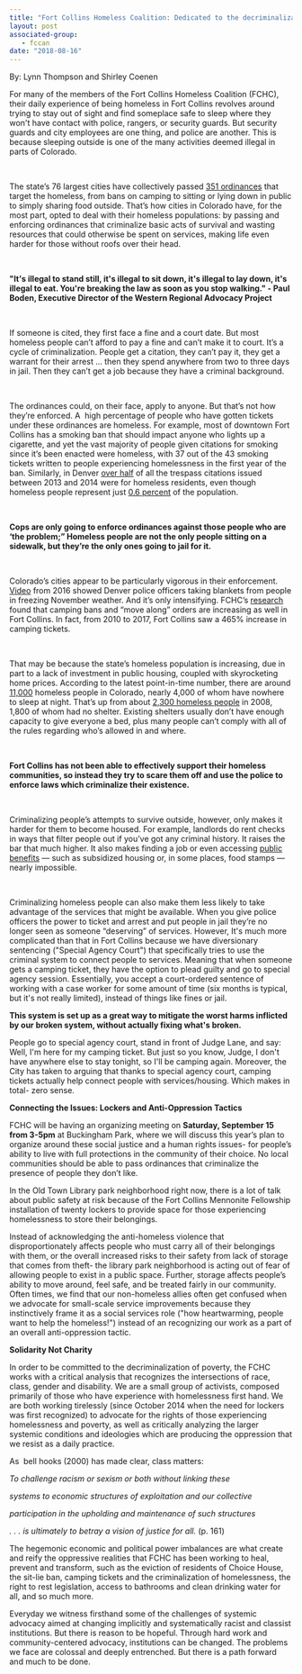 ```yaml
---
title: "Fort Collins Homeless Coalition: Dedicated to the decriminalization of poverty"
layout: post
associated-group:
   - fccan
date: "2018-08-16"
---
```


By: Lynn Thompson and Shirley Coenen 

For many of the members of the Fort Collins Homeless Coalition (FCHC), their daily experience of being homeless in Fort Collins revolves around trying to stay out of sight and find someplace safe to sleep where they won't have contact with police, rangers, or security guards. But security guards and city employees are one thing, and police are another. This is because sleeping outside is one of the many activities deemed illegal in parts of Colorado.

 

The state’s 76 largest cities have collectively passed [351 ordinances](http://www.law.du.edu/documents/homeless-advocacy-policy-project/2-16-16-Final-Report.pdf) that target the homeless, from bans on camping to sitting or lying down in public to simply sharing food outside. That’s how cities in Colorado have, for the most part, opted to deal with their homeless populations: by passing and enforcing ordinances that criminalize basic acts of survival and wasting resources that could otherwise be spent on services, making life even harder for those without roofs over their head.

 

**"It's illegal to stand still, it's illegal to sit down, it's illegal to lay down, it's illegal to eat. You're breaking the law as soon as you stop walking." - Paul Boden, Executive Director of the Western Regional Advocacy Project**

 

If someone is cited, they first face a fine and a court date. But most homeless people can’t afford to pay a fine and can’t make it to court. It’s a cycle of criminalization. People get a citation, they can’t pay it, they get a warrant for their arrest … then they spend anywhere from two to three days in jail. Then they can’t get a job because they have a criminal background.

 

The ordinances could, on their face, apply to anyone. But that’s not how they’re enforced. A  high percentage of people who have gotten tickets under these ordinances are homeless. For example, most of downtown Fort Collins has a smoking ban that should impact anyone who lights up a cigarette, and yet the vast majority of people given citations for smoking since it’s been enacted were homeless, with 37 out of the 43 smoking tickets written to people experiencing homelessness in the first year of the ban. Similarly, in Denver [over half](http://www.law.du.edu/documents/homeless-advocacy-policy-project/2-16-16-Final-Report.pdf) of all the trespass citations issued between 2013 and 2014 were for homeless residents, even though homeless people represent just [0.6 percent](https://d3n8a8pro7vhmx.cloudfront.net/mdhi/pages/231/attachments/original/1498773254/2017-PIT-County-Draft_Boulder.pdf?1498773254) of the population.

 

**Cops are only going to enforce ordinances against those people who are ‘the problem;” Homeless people are not the only people sitting on a sidewalk, but they’re the only ones going to jail for it.**

 

Colorado’s cities appear to be particularly vigorous in their enforcement. [Video](http://www.westword.com/news/videos-of-denver-police-taking-blankets-from-homeless-have-gone-viral-8582970) from 2016 showed Denver police officers taking blankets from people in freezing November weather. And it’s only intensifying. FCHC’s [research](http://fccan.org/fchc/decriminalize-homelessness-and-poverty/end-the-fort-collins-camping-ban/) found that camping bans and “move along” orders are increasing as well in Fort Collins. In fact, from 2010 to 2017, Fort Collins saw a 465% increase in camping tickets.

 

That may be because the state’s homeless population is increasing, due in part to a lack of investment in public housing, coupled with skyrocketing home prices. According to the latest point-in-time number, there are around [11,000](https://www.hudexchange.info/resource/reportmanagement/published/CoC_PopSub_State_CO_2017.pdf) homeless people in Colorado, nearly 4,000 of whom have nowhere to sleep at night. That’s up from about [2,300 homeless people](https://www.hudexchange.info/resource/reportmanagement/published/CoC_PopSub_CoC_CO-500-2008_CO_2008.pdf) in 2008, 1,800 of whom had no shelter. Existing shelters usually don’t have enough capacity to give everyone a bed, plus many people can’t comply with all of the rules regarding who’s allowed in and where.

 

**Fort Collins has not been able to effectively support their homeless communities, so instead they try to scare them off and use the police to enforce laws which criminalize their existence.**  

 

Criminalizing people’s attempts to survive outside, however, only makes it harder for them to become housed. For example, landlords do rent checks in ways that filter people out if you’ve got any criminal history. It raises the bar that much higher. It also makes finding a job or even accessing [public benefits](https://www.clasp.org/sites/default/files/public/resources-and-publications/archive/0139.pdf) — such as subsidized housing or, in some places, food stamps — nearly impossible.

 

Criminalizing homeless people can also make them less likely to take advantage of the services that might be available. When you give police officers the power to ticket and arrest and put people in jail they’re no longer seen as someone “deserving” of services. However, It's much more complicated than that in Fort Collins because we have diversionary sentencing ("Special Agency Court") that specifically tries to use the criminal system to connect people to services. Meaning that when someone gets a camping ticket, they have the option to plead guilty and go to special agency session. Essentially, you accept a court-ordered sentence of working with a case worker for some amount of time (six months is typical, but it's not really limited), instead of things like fines or jail.

**This system is set up as a great way to mitigate the worst harms inflicted by our broken system, without actually fixing what's broken.**

People go to special agency court, stand in front of Judge Lane, and say: Well, I'm here for my camping ticket. But just so you know, Judge, I don't have anywhere else to stay tonight, so I'll be camping again. Moreover, the City has taken to arguing that thanks to special agency court, camping tickets actually help connect people with services/housing. Which makes in total- zero sense.

**Connecting the Issues: Lockers and Anti-Oppression Tactics** 

FCHC will be having an organizing meeting on **Saturday, September 15 from 3-5pm** at Buckingham Park, where we will discuss this year’s plan to organize around these social justice and a human rights issues- for people’s ability to live with full protections in the community of their choice. No local communities should be able to pass ordinances that criminalize the presence of people they don’t like.

In the Old Town Library park neighborhood right now, there is a lot of talk about public safety at risk because of the Fort Collins Mennonite Fellowship installation of twenty lockers to provide space for those experiencing homelessness to store their belongings.

Instead of acknowledging the anti-homeless violence that disproportionately affects people who must carry all of their belongings with them, or the overall increased risks to their safety from lack of storage that comes from theft- the library park neighborhood is acting out of fear of allowing people to exist in a public space. Further, storage affects people’s ability to move around, feel safe, and be treated fairly in our community. Often times, we find that our non-homeless allies often get confused when we advocate for small-scale service improvements because they instinctively frame it as a social services role ("how heartwarming, people want to help the homeless!") instead of an recognizing our work as a part of an overall anti-oppression tactic.

**Solidarity Not Charity**

In order to be committed to the decriminalization of poverty, the FCHC works with a critical analysis that recognizes the intersections of race, class, gender and disability. We are a small group of activists, composed primarily of those who have experience with homelessness first hand. We are both working tirelessly (since October 2014 when the need for lockers was first recognized) to advocate for the rights of those experiencing homelessness and poverty, as well as critically analyzing the larger systemic conditions and ideologies which are producing the oppression that we resist as a daily practice.

As  bell hooks (2000) has made clear, class matters:

_To challenge racism or sexism or both without linking these_

_systems to economic structures of exploitation and our collective_

_participation in the upholding and maintenance of such structures_

_. . . is ultimately to betray a vision of justice for all._ (p. 161)

The hegemonic economic and political power imbalances are what create and reify the oppressive realities that FCHC has been working to heal, prevent and transform, such as the eviction of residents of Choice House, the sit-lie ban, camping tickets and the criminalization of homelessness, the right to rest legislation, access to bathrooms and clean drinking water for all, and so much more.

Everyday we witness firsthand some of the challenges of systemic advocacy aimed at changing implicitly and systematically racist and classist institutions. But there is reason to be hopeful. Through hard work and community-centered advocacy, institutions can be changed. The problems we face are colossal and deeply entrenched. But there is a path forward and much to be done.
